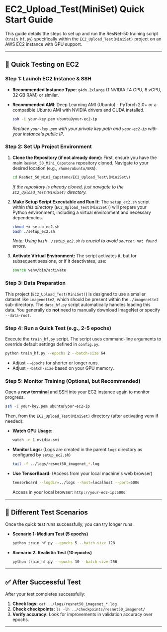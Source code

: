 # EC2_Upload_Test(MiniSet) Quick Start Guide

This guide details the steps to set up and run the ResNet-50 training script (`train_hf.py`) specifically within the `EC2_Upload_Test(MiniSet)` project on an AWS EC2 instance with GPU support.

---

## 🚀 Quick Testing on EC2

### Step 1: Launch EC2 Instance & SSH

*   **Recommended Instance Type**: `g4dn.2xlarge` (1 NVIDIA T4 GPU, 8 vCPU, 32 GB RAM) or similar.
*   **Recommended AMI**: Deep Learning AMI (Ubuntu) - PyTorch 2.0+ or a compatible Ubuntu AMI with NVIDIA drivers and CUDA installed.

    ```bash
    ssh -i your-key.pem ubuntu@your-ec2-ip
    ```
    *Replace `your-key.pem` with your private key path and `your-ec2-ip` with your instance's public IP.*

### Step 2: Set Up Project Environment

1.  **Clone the Repository (if not already done):**
    First, ensure you have the main `ResNet_50_Mini_Capstone` repository cloned. Navigate to your desired location (e.g., `/home/ubuntu/ERA`).
    ```bash
    cd ResNet_50_Mini_Capstone/EC2_Upload_Test\(MiniSet\)
    ```
    *If the repository is already cloned, just navigate to the `EC2_Upload_Test(MiniSet)` directory.*

2.  **Make Setup Script Executable and Run It:**
    The `setup_ec2.sh` script within *this directory* (`EC2_Upload_Test(MiniSet)`) will prepare your Python environment, including a virtual environment and necessary dependencies.
    ```bash
    chmod +x setup_ec2.sh
    bash ./setup_ec2.sh
    ```
    *Note: Using `bash ./setup_ec2.sh` is crucial to avoid `source: not found` errors.*

3.  **Activate Virtual Environment:**
    The script activates it, but for subsequent sessions, or if it deactivates, use:
    ```bash
    source venv/bin/activate
    ```

### Step 3: Data Preparation

This project (`EC2_Upload_Test(MiniSet)`) is designed to use a smaller dataset like `imagenette2`, which should be present within the `./imagenette2` sub-directory. The `data_hf.py` script automatically handles loading this data. You generally do **not** need to manually download ImageNet or specify `--data-root`.

### Step 4: Run a Quick Test (e.g., 2-5 epochs)

Execute the `train_hf.py` script. The script uses command-line arguments to override default settings defined in `config.py`.

```bash
python train_hf.py --epochs 2 --batch-size 64
```
*   Adjust `--epochs` for shorter or longer runs.
*   Adjust `--batch-size` based on your GPU memory.

### Step 5: Monitor Training (Optional, but Recommended)

Open a **new terminal** and SSH into your EC2 instance again to monitor progress.

```bash
ssh -i your-key.pem ubuntu@your-ec2-ip
```

Then, from the `EC2_Upload_Test(MiniSet)` directory (after activating venv if needed):

*   **Watch GPU Usage:**
    ```bash
    watch -n 1 nvidia-smi
    ```
*   **Monitor Logs:** (Logs are created in the parent `logs` directory as configured by `setup_ec2.sh`)
    ```bash
    tail -f ../logs/resnet50_imagenet_*.log
    ```
*   **Use TensorBoard:** (Access from your local machine's web browser)
    ```bash
    tensorboard --logdir=../logs --host=localhost --port=6006
    ```
    Access in your local browser: `http://your-ec2-ip:6006`

---

## 🎯 Different Test Scenarios

Once the quick test runs successfully, you can try longer runs.

*   **Scenario 1: Medium Test (5 epochs)**
    ```bash
    python train_hf.py --epochs 5 --batch-size 128
    ```

*   **Scenario 2: Realistic Test (10 epochs)**
    ```bash
    python train_hf.py --epochs 10 --batch-size 256
    ```

---

## ✅ After Successful Test

After your test completes successfully:

1.  **Check logs:** `cat ../logs/resnet50_imagenet_*.log`
2.  **Check checkpoints:** `ls -lh ../checkpoints/resnet50_imagenet/`
3.  **Verify accuracy:** Look for improvements in validation accuracy over epochs.

---
